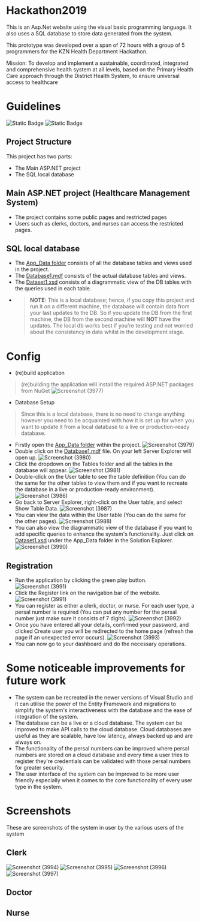 # Hackathon2019

This is an Asp.Net website using the visual basic programming language. It also uses a SQL database to store data generated from the system.

This prototype was developed over a span of 72 hours with a group of 5 programmers for the KZN Health Department Hackathon.

Mission:
To develop and implement a sustainable, coordinated, integrated and comprehensive health system at all levels, based on the Primary Health Care approach through the District Health System, to ensure universal access to healthcare

# Guidelines
![Static Badge](https://img.shields.io/badge/Visual%20Studio-2010%20or%20later-green) ![Static Badge](https://img.shields.io/badge/.Net%20Framework-4-purple)

## Project Structure

This project has two parts:

- The Main ASP.NET project
- The SQL local database

## Main ASP.NET project (Healthcare Management System) 

- The project contains some public pages and restricted pages
- Users such as clerks, doctors, and nurses can access the restricted pages.

## SQL local database

- The [App_Data folder](/App_Data) consists of all the database tables and views used in the project.
- The [Database1.mdf](App_Data/ASPNETDB.MDF) consists of the actual database tables and views.
- The [Dataset1.xsd](App_Data/DataSet1.xsd) consists of a diagrammatic view of the DB tables with the queries used in each table.
- > **NOTE:** This is a local database; hence, if you copy this project and run it on a different machine, the database will contain data from your last updates to the DB. So if you update the DB from the first machine, the DB from the second machine will **NOT** have the updates. The local db works best if you're testing and not worried about the consistency in data whilst in the development stage.

# Config

- (re)build application
> (re)building the application will install the required ASP.NET packages from NuGet
![Screenshot (3977)](https://github.com/LuckyMaley/Hackathon2019/assets/58641501/ad22041d-502d-49d9-b939-c367a1a57613)

- Database Setup
> Since this is a local database, there is no need to change anything however you need to be acquainted with how it is set up for when you want to update it from a local database to a live or production-ready database.
- Firstly open the [App_Data folder](/App_Data) within the project.
![Screenshot (3979)](https://github.com/LuckyMaley/Hackathon2019/assets/58641501/5ece902f-dd60-4ac6-80be-083b53da53a3)
- Double click on the [Database1.mdf](App_Data/ASPNETDB.MDF) file. On your left Server Explorer will open up.
![Screenshot (3980)](https://github.com/LuckyMaley/Hackathon2019/assets/58641501/ce9c5489-99ac-4f4a-8d85-485c3d4eb35b)
- Click the dropdown on the Tables folder and all the tables in the database will appear.
![Screenshot (3981)](https://github.com/LuckyMaley/Hackathon2019/assets/58641501/a491689c-6df5-46ab-94e2-c783c94244b4)
- Double-click on the User table to see the table definition (You can do the same for the other tables to view them and if you want to recreate the database in a live or production-ready environment).
![Screenshot (3986)](https://github.com/LuckyMaley/Hackathon2019/assets/58641501/8968389d-9a22-4539-923c-d21e2ad2028d)
- Go back to Server Explorer, right-click on the User table, and select Show Table Data.
![Screenshot (3987)](https://github.com/LuckyMaley/Hackathon2019/assets/58641501/ebd354fb-1da6-4786-921b-dcfd0bad5ad0)
- You can view the data within the User table (You can do the same for the other pages).
![Screenshot (3988)](https://github.com/LuckyMaley/Hackathon2019/assets/58641501/5363d5f8-46c7-4830-8d62-70214d31aa32)
- You can also view the diagrammatic view of the database if you want to add specific queries to enhance the system's functionality. Just click on [Dataset1.xsd](App_Data/DataSet1.xsd) under the App_Data folder in the Solution Explorer.
![Screenshot (3990)](https://github.com/LuckyMaley/Hackathon2019/assets/58641501/76f1e2c7-3ee6-40d1-81c5-fea3dc3ee1ba)

## Registration

- Run the application by clicking the green play button.
![Screenshot (3991)](https://github.com/LuckyMaley/Hackathon2019/assets/58641501/9f917b32-211f-4c2e-b29e-6d3d6482704f)
- Click the Register link on the navigation bar of the website.
![Screenshot (3991)](https://github.com/LuckyMaley/Hackathon2019/assets/58641501/3f001d4d-f084-4417-bd68-2a5cc2f8a7b0)
- You can register as either a clerk, doctor, or nurse. For each user type, a persal number is required (You can put any number for the persal number just make sure it consists of 7 digits).
![Screenshot (3992)](https://github.com/LuckyMaley/Hackathon2019/assets/58641501/70ddd1b3-7192-4f86-bf7c-cb0ffa0bc4be)
- Once you have entered all your details, confirmed your password, and clicked Create user you will be redirected to the home page (refresh the page if an unexpected error occurs).
![Screenshot (3993)](https://github.com/LuckyMaley/Hackathon2019/assets/58641501/29270931-7c3c-49b1-b0f1-728964282dc6)
- You can now go to your dashboard and do the necessary operations.

# Some noticeable improvements for future work

- The system can be recreated in the newer versions of Visual Studio and it can utilise the power of the Entity Framework and migrations to simplify the system's interactiveness with the database and the ease of integration of the system.
- The database can be a live or a cloud database. The system can be improved to make API calls to the cloud database. Cloud databases are useful as they are scalable, have low latency, always backed up and are always on.
- The functionality of the persal numbers can be improved where persal numbers are stored on a cloud database and every time a user tries to register they're credentials can be validated with those persal numbers for greater security.
- The user interface of the system can be improved to be more user friendly especially when it comes to the core functionality of every user type in the system.

# Screenshots

These are screenshots of the system in user by the various users of the system

## Clerk

![Screenshot (3994)](https://github.com/LuckyMaley/Hackathon2019/assets/58641501/b037efba-5148-43ef-af4a-8868fda046f3)
![Screenshot (3995)](https://github.com/LuckyMaley/Hackathon2019/assets/58641501/453cb6b2-883d-4648-8249-67768f8b3b3d)
![Screenshot (3996)](https://github.com/LuckyMaley/Hackathon2019/assets/58641501/d1a05896-ca13-48d8-af45-a880279a24a3)
![Screenshot (3997)](https://github.com/LuckyMaley/Hackathon2019/assets/58641501/4dfdd9d8-9752-4403-ae52-ee5a3149fb1b)


## Doctor

## Nurse

